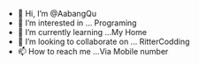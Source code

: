 - 👋 Hi, I’m @AabangQu
- 👀 I’m interested in ... Programing
- 🌱 I’m currently learning ...My Home
- 💞️ I’m looking to collaborate on ... RitterCodding
- 📫 How to reach me ...Via Mobile number

<!---
AabangQu/AabangQu is a ✨ special ✨ repository because its `README.md` (this file) appears on your GitHub profile.
You can click the Preview link to take a look at your changes.
--->
